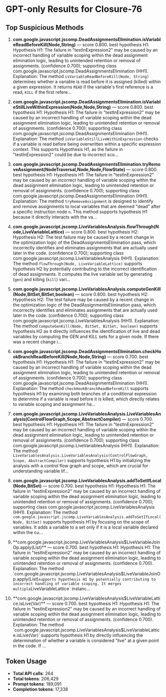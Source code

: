 # GPT-only Results for Closure-76

## Top Suspicious Methods

1. **com.google.javascript.jscomp.DeadAssignmentsElimination.isVariableReadBeforeKill(Node,String)** — score 0.800. best hypothesis H1: Hypothesis H1: The failure in "testInExpression2" may be caused by an incorrect handling of variable scoping within the dead assignment elimination logic, leading to unintended retention or removal of assignments. (confidence 0.700); supporting class com.google.javascript.jscomp.DeadAssignmentsElimination (HH1).
    Explanation: The method `isVariableReadBeforeKill(Node, String)` determines whether a variable is read before it is assigned (killed) within a given expression. It returns `READ` if the variable's first reference is a read, `KILL` if the first refere...

2. **com.google.javascript.jscomp.DeadAssignmentsElimination.isVariableStillLiveWithinExpression(Node,Node,String)** — score 0.800. best hypothesis H1: Hypothesis H1: The failure in "testInExpression2" may be caused by an incorrect handling of variable scoping within the dead assignment elimination logic, leading to unintended retention or removal of assignments. (confidence 0.700); supporting class com.google.javascript.jscomp.DeadAssignmentsElimination (HH1).
    Explanation: The method `isVariableStillLiveWithinExpression` checks if a variable is read before being overwritten within a specific expression context. This supports Hypothesis H1, as the failure in "testInExpression2" could be due to incorrect sco...

3. **com.google.javascript.jscomp.DeadAssignmentsElimination.tryRemoveAssignment(NodeTraversal,Node,Node,FlowState)** — score 0.800. best hypothesis H1: Hypothesis H1: The failure in "testInExpression2" may be caused by an incorrect handling of variable scoping within the dead assignment elimination logic, leading to unintended retention or removal of assignments. (confidence 0.700); supporting class com.google.javascript.jscomp.DeadAssignmentsElimination (HH1).
    Explanation: The method `tryRemoveAssignment` is designed to identify and remove assignments to local variables that are deemed "dead" after a specific instruction node `n`. This method supports hypothesis H1 because it directly interacts with the va...

4. **com.google.javascript.jscomp.LiveVariablesAnalysis.flowThrough(Node,LiveVariableLattice)** — score 0.800. best hypothesis H2: Hypothesis H2: The test failure may be caused by a recent change in the optimization logic of the DeadAssignmentsElimination pass, which incorrectly identifies and eliminates assignments that are actually used later in the code. (confidence 0.700); supporting class com.google.javascript.jscomp.LiveVariablesAnalysis (HH1).
    Explanation: The method `flowThrough(Node, LiveVariableLattice)` supports hypothesis H2 by potentially contributing to the incorrect identification of dead assignments. It computes the live variable set by generating (`gen`) and killing (`kill`) vari...

5. **com.google.javascript.jscomp.LiveVariablesAnalysis.computeGenKill(Node,BitSet,BitSet,boolean)** — score 0.800. best hypothesis H2: Hypothesis H2: The test failure may be caused by a recent change in the optimization logic of the DeadAssignmentsElimination pass, which incorrectly identifies and eliminates assignments that are actually used later in the code. (confidence 0.700); supporting class com.google.javascript.jscomp.LiveVariablesAnalysis (HH1).
    Explanation: The method `computeGenKill(Node, BitSet, BitSet, boolean)` supports hypothesis H2 as it directly influences the identification of live and dead variables by computing the GEN and KILL sets for a given node. If there was a recent change i...

6. **com.google.javascript.jscomp.DeadAssignmentsElimination.checkHookBranchReadBeforeKill(Node,Node,String)** — score 0.700. best hypothesis H1: Hypothesis H1: The failure in "testInExpression2" may be caused by an incorrect handling of variable scoping within the dead assignment elimination logic, leading to unintended retention or removal of assignments. (confidence 0.700); supporting class com.google.javascript.jscomp.DeadAssignmentsElimination (HH1).
    Explanation: The method `checkHookBranchReadBeforeKill` supports hypothesis H1 by examining both branches of a conditional expression to determine if a variable is read before it is killed, which directly relates to variable scoping and assignment ha...

7. **com.google.javascript.jscomp.LiveVariablesAnalysis.LiveVariablesAnalysis(ControlFlowGraph,Scope,AbstractCompiler)** — score 0.700. best hypothesis H1: Hypothesis H1: The failure in "testInExpression2" may be caused by an incorrect handling of variable scoping within the dead assignment elimination logic, leading to unintended retention or removal of assignments. (confidence 0.700); supporting class com.google.javascript.jscomp.LiveVariablesAnalysis (HH1).
    Explanation: The method `LiveVariablesAnalysis.LiveVariablesAnalysis(ControlFlowGraph, Scope, AbstractCompiler)` supports hypothesis H1 by initializing the analysis with a control flow graph and scope, which are crucial for understanding variable lif...

8. **com.google.javascript.jscomp.LiveVariablesAnalysis.addToSetIfLocal(Node,BitSet)** — score 0.700. best hypothesis H1: Hypothesis H1: The failure in "testInExpression2" may be caused by an incorrect handling of variable scoping within the dead assignment elimination logic, leading to unintended retention or removal of assignments. (confidence 0.700); supporting class com.google.javascript.jscomp.LiveVariablesAnalysis (HH1).
    Explanation: The method `com.google.javascript.jscomp.LiveVariablesAnalysis.addToSetIfLocal(Node, BitSet)` supports hypothesis H1 by focusing on the scope of variables. It adds a variable to a set only if it is a local variable declared within the cu...

9. **com.google.javascript.jscomp.LiveVariablesAnalysis$LiveVariableJoinOp.apply(List)** — score 0.700. best hypothesis H1: Hypothesis H1: The failure in "testInExpression2" may be caused by an incorrect handling of variable scoping within the dead assignment elimination logic, leading to unintended retention or removal of assignments. (confidence 0.700).
    Explanation: The method `com.google.javascript.jscomp.LiveVariablesAnalysis$LiveVariableJoinOp.apply(List)` supports hypothesis H1 by potentially contributing to incorrect handling of variable scoping. It merges multiple `LiveVariableLattice` instanc...

10. **com.google.javascript.jscomp.LiveVariablesAnalysis$LiveVariableLattice.isLive(Var)** — score 0.700. best hypothesis H1: Hypothesis H1: The failure in "testInExpression2" may be caused by an incorrect handling of variable scoping within the dead assignment elimination logic, leading to unintended retention or removal of assignments. (confidence 0.700).
    Explanation: The method `com.google.javascript.jscomp.LiveVariablesAnalysis$LiveVariableLattice.isLive(Var)` supports hypothesis H1 by directly influencing the determination of whether a variable is considered "live" at a given point in the code. If ...


## Token Usage

- **Total API calls**: 264
- **Total tokens**: 206,429
- **Prompt tokens**: 189,091
- **Completion tokens**: 17,338
